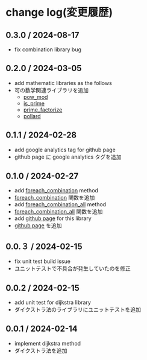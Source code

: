 # change log(変更履歴)

## 0.3.0 / 2024-08-17

- fix combination library bug

## 0.2.0 / 2024-03-05

- add mathematic libraries as the follows
- 可の数学関連ライブラリを追加
  - [pow_mod](d5/da2/namespacebcpl.html#a58c3ca1e46633af7c7fb85a65b28fe62)
  - [is_prime](d5/da2/namespacebcpl.html#af6d1ac2a68a6e6958d999935344e2b06)
  - [prime_factorize](d5/da2/namespacebcpl.html#a7acec159c4c16e9cd79216fedca94c48)
  - [pollard](d5/da2/namespacebcpl.html#ab3f983aaf4888662f1d4b795d9862f5a)

## 0.1.1 / 2024-02-28

- add google analytics tag for github page
- github page に google analytics タグを追加

## 0.1.0 / 2024-02-27

- add [foreach_combination](https://byplayer.github.io/byplayer_cp_library/d5/da2/namespacebcpl.html#a676f38aa58b7120f705c153a99564601) method
- [foreach_combination](https://byplayer.github.io/byplayer_cp_library/d5/da2/namespacebcpl.html#a676f38aa58b7120f705c153a99564601) 関数を追加
- add [foreach_combination_all](https://byplayer.github.io/byplayer_cp_library/d5/da2/namespacebcpl.html#a3955c6a9122d5b6461cf2bcc7457a5c0) method
- [foreach_combination_all](https://byplayer.github.io/byplayer_cp_library/d5/da2/namespacebcpl.html#a3955c6a9122d5b6461cf2bcc7457a5c0) 関数を追加
- add [github page](https://byplayer.github.io/byplayer_cp_library/) for this library
- [github page](https://byplayer.github.io/byplayer_cp_library/) を追加

## 0.0.３ / 2024-02-15

- fix unit test build issue
- ユニットテストで不具合が発生していたのを修正

## 0.0.2 / 2024-02-15

- add unit test for dijkstra library
- ダイクストラ法のライブラリにユニットテストを追加

## 0.0.1 / 2024-02-14

- implement dijkstra method
- ダイクストラ法を追加
